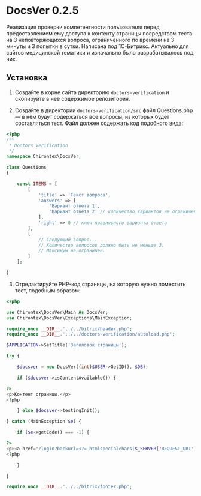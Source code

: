 # DocsVer 0.2.5

Реализация проверки компетентности пользователя перед предоставлением ему доступа к контенту страницы посредством теста на 3 неповторяющихся вопроса, ограниченного по времени на 3 минуты и 3 попытки в сутки. Написана под 1С-Битрикс. Актуально для сайтов медицинской тематики и изначально было разрабатывалось под них.

## Установка

1. Создайте в корне сайта директорию `doctors-verification` и скопируйте в неё содержимое репозитория.

2. Создайте в директории `doctors-verification/src` файл Questions.php — в нём будут содержаться все вопросы, из которых будет составляться тест. Файл должен содержать код подобного вида:

```php
<?php
/**
 * Doctors Verification
 */
namespace Chirontex\DocsVer;

class Questions
{

    const ITEMS = [
        [
            'title' => 'Текст вопроса',
            'answers' => [
                'Вариант ответа 1',
                'Вариант ответа 2' // количество вариантов не ограничено
            ],
            'right' => 0 // ключ правильного варианта ответа
        ],
        [
            // Следующий вопрос...
            // Количество вопросов должно быть не меньше 3.
            // Максимум не ограничен.
        ]
    ];

}

```

3. Отредактируйте PHP-код страницы, на которую нужно поместить тест, подобным образом:

```php
<?php

use Chirontex\DocsVer\Main As DocsVer;
use Chirontex\DocsVer\Exceptions\MainException;

require_once __DIR__.'../../bitrix/header.php';
require_once __DIR__.'../../doctors-verification/autoload.php';

$APPLICATION->SetTitle('Заголовок страницы');

try {

    $docsver = new DocsVer((int)$USER->GetID(), $DB);

    if ($docsver->isContentAvailable()) {

?>
<p>Контент страницы.</p>
<?php

    } else $docsver->testingInit();

} catch (MainException $e) {

    if ($e->getCode() === -1) {

?>
<p><a href="/login?backurl=<?= htmlspecialchars($_SERVER['REQUEST_URI']) ?>">Авторизуйтесь</a> или <a href="/login?register=yes&backurl=<?= htmlspecialchars($_SERVER['REQUEST_URI']) ?>">зарегистрируйтесь</a>, чтобы просматривать содержимое данной страницы.</p>
<?php

    }

}

require_once __DIR__.'../../bitrix/footer.php';

```
